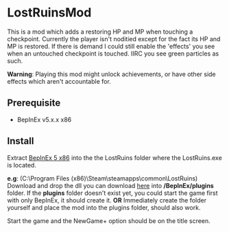 # LostRuinsMod
This is a mod which adds a restoring HP and MP when touching a checkpoint. Currently the player isn't noditied except for the fact its HP and MP is restored.
If there is demand I could still enable the 'effects' you see when an untouched checkpoint is touched. IIRC you see green particles as such.

**Warning**: Playing this mod might unlock achievements, or have other side effects which aren't accountable for.

## Prerequisite
- BepInEx v5.x.x x86

## Install
Extract [BepInEx 5 x86](https://github.com/BepInEx/BepInEx/releases) into the the LostRuins folder where the LostRuins.exe is located.

**e.g**: (C:\Program Files (x86)\Steam\steamapps\common\LostRuins)  
Download and drop the dll you can download [here](https://github.com/thyraxx/LostRuinsMod/releases/latest) into **/BepInEx/plugins** folder.
If the **plugins** folder doesn't exist yet, you could start the game first with only BepInEx, it should create it. 
**OR**
Immediately create the folder yourself and place the mod into the plugins folder, should also work.

Start the game and the NewGame+ option should be on the title screen.

